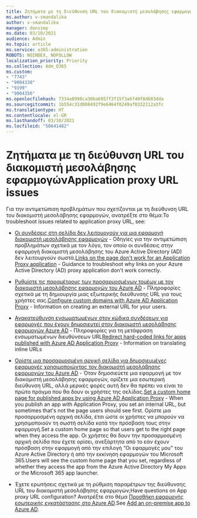 ```yaml
---
title: Ζητήματα με τη διεύθυνση URL του διακομιστή μεσολάβησης εφαρμογών
ms.author: v-smandalika
author: v-smandalika
manager: dansimp
ms.date: 03/10/2021
audience: Admin
ms.topic: article
ms.service: o365-administration
ROBOTS: NOINDEX, NOFOLLOW
localization_priority: Priority
ms.collection: Adm_O365
ms.custom:
- "7743"
- "9004338"
- "9199"
- "9004356"
ms.openlocfilehash: 7334a0998ca30ba6957f3f15f3a6f40f8d683dda
ms.sourcegitcommit: 1b554c31d008492f9e6464f0249af0332212a3fc
ms.translationtype: HT
ms.contentlocale: el-GR
ms.lasthandoff: 03/10/2021
ms.locfileid: "50641482"
---
```

# <a name="application-proxy-url-issues"></a><span data-ttu-id="2484c-102">Ζητήματα με τη διεύθυνση URL του διακομιστή μεσολάβησης εφαρμογών</span><span class="sxs-lookup"><span data-stu-id="2484c-102">Application proxy URL issues</span></span>

<span data-ttu-id="2484c-103">Για την αντιμετώπιση προβλημάτων που σχετίζονται με τη διεύθυνση URL του διακομιστή μεσολάβησης εφαρμογών, ανατρέξτε στο θέμα:</span><span class="sxs-lookup"><span data-stu-id="2484c-103">To troubleshoot issues related to application proxy URL, see:</span></span>

- <span data-ttu-id="2484c-104">[Οι συνδέσεις στη σελίδα δεν λειτουργούν για μια εφαρμογή διακομιστή μεσολάβησης εφαρμογών](https://docs.microsoft.com/azure/active-directory/manage-apps/application-proxy-page-links-broken-problem)  - Οδηγίες για την αντιμετώπιση προβλημάτων σχετικά με τον λόγο, τον οποίο οι συνδέσεις στην εφαρμογή διακομιστή μεσολάβησης του Azure Active Directory (AD) δεν λειτουργούν σωστά.</span><span class="sxs-lookup"><span data-stu-id="2484c-104">[Links on the page don't work for an Application Proxy application](https://docs.microsoft.com/azure/active-directory/manage-apps/application-proxy-page-links-broken-problem)  - Guidance to troubleshoot why links on your Azure Active Directory (AD) proxy application don't work correctly.</span></span>

- <span data-ttu-id="2484c-105">[Ρυθμίστε τις παραμέτρους των προσαρμοσμένων τομέων με τον διακομιστή μεσολάβησης εφαρμογών του Azure AD](https://docs.microsoft.com/azure/active-directory/manage-apps/application-proxy-configure-custom-domain)  - Πληροφορίες σχετικά με τη δημιουργία μιας εξωτερικής διεύθυνσης URL για τους χρήστες σας.</span><span class="sxs-lookup"><span data-stu-id="2484c-105">[Configure custom domains with Azure AD Application Proxy](https://docs.microsoft.com/azure/active-directory/manage-apps/application-proxy-configure-custom-domain)  - Information on creating an external URL for your users.</span></span>

- <span data-ttu-id="2484c-106">[Ανακατεύθυνση ενσωματωμένων στον κώδικα συνδέσεων για εφαρμογές που έχουν δημοσιευτεί στον διακομιστή μεσολάβησης εφαρμογών Azure AD](https://docs.microsoft.com/azure/active-directory/manage-apps/application-proxy-configure-hard-coded-link-translation)  - Πληροφορίες για τη μετάφραση ενσωματωμένων διευθύνσεων URL</span><span class="sxs-lookup"><span data-stu-id="2484c-106">[Redirect hard-coded links for apps published with Azure AD Application Proxy](https://docs.microsoft.com/azure/active-directory/manage-apps/application-proxy-configure-hard-coded-link-translation)  - Information on translating inline URLs</span></span>

- <span data-ttu-id="2484c-107">[Ορίστε μια προσαρμοσμένη αρχική σελίδα για δημοσιευμένες εφαρμογές χρησιμοποιώντας τον διακομιστή μεσολάβησης εφαρμογών του Azure AD](https://docs.microsoft.com/azure/active-directory/manage-apps/application-proxy-configure-custom-home-page#change-the-home-page-in-the-azure-portal) - Όταν δημοσιεύετε μια εφαρμογή με τον διακομιστή μεσολάβησης εφαρμογών, ορίζετε μια εσωτερική διεύθυνση URL, αλλά μερικές φορές αυτή δεν θα πρέπει να είναι το πρώτο πράγμα που θα δουν οι χρήστες της σελίδας.</span><span class="sxs-lookup"><span data-stu-id="2484c-107">[Set a custom home page for published apps by using Azure AD Application Proxy](https://docs.microsoft.com/azure/active-directory/manage-apps/application-proxy-configure-custom-home-page#change-the-home-page-in-the-azure-portal) - When you publish an app with Application Proxy, you set an internal URL, but sometimes that's not the page users should see first.</span></span> <span data-ttu-id="2484c-108">Ορίστε μια προσαρμοσμένη αρχική σελίδα, έτσι ώστε οι χρήστες να μπορούν να χρησιμοποιούν τη σωστή σελίδα κατά την πρόσβαση τους στην εφαρμογή.</span><span class="sxs-lookup"><span data-stu-id="2484c-108">Set a custom home page so that users get to the right page when they access the app.</span></span> <span data-ttu-id="2484c-109">Οι χρήστες θα δουν την προσαρμοσμένη αρχική σελίδα που έχετε ορίσει, ανεξάρτητα από το εάν έχουν πρόσβαση στην εφαρμογή από την επιλογή “Οι εφαρμογές μου" του Azure Active Directory ή από την εκκίνηση εφαρμογών του Microsoft 365.</span><span class="sxs-lookup"><span data-stu-id="2484c-109">Users will see the custom home page that you set, regardless of whether they access the app from the Azure Active Directory My Apps or the Microsoft 365 app launcher.</span></span>

- <span data-ttu-id="2484c-110">Έχετε ερωτήσεις σχετικά με τη ρύθμιση παραμέτρων της διεύθυνσης URL του διακομιστή μεσολάβησης εφαρμογών;</span><span class="sxs-lookup"><span data-stu-id="2484c-110">Have questions on App proxy URL configuration?</span></span> <span data-ttu-id="2484c-111">Ανατρέξτε στο θέμα [Προσθήκη εφαρμογής εσωτερικής εγκατάστασης στο Azure AD](https://docs.microsoft.com/azure/active-directory/manage-apps/application-proxy-add-on-premises-application#add-an-on-premises-app-to-azure-ad).</span><span class="sxs-lookup"><span data-stu-id="2484c-111">See [Add an on-premise app to Azure AD](https://docs.microsoft.com/azure/active-directory/manage-apps/application-proxy-add-on-premises-application#add-an-on-premises-app-to-azure-ad).</span></span>
 

